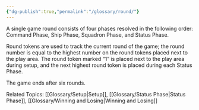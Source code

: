 ```yaml
---
{"dg-publish":true,"permalink":"/glossary/round/"}
---
```


A single game round consists of four phases resolved in the following order: Command Phase, Ship Phase, Squadron Phase, and Status Phase.

Round tokens are used to track the current round of the game; the round number is equal to the highest number on the round tokens placed next to the play area. The round token marked “1” is placed next to the play area during setup, and the next highest round token is placed during each Status Phase.

The game ends after six rounds.

Related Topics: [[Glossary/Setup\|Setup]], [[Glossary/Status Phase\|Status Phase]], [[Glossary/Winning and Losing\|Winning and Losing]]
